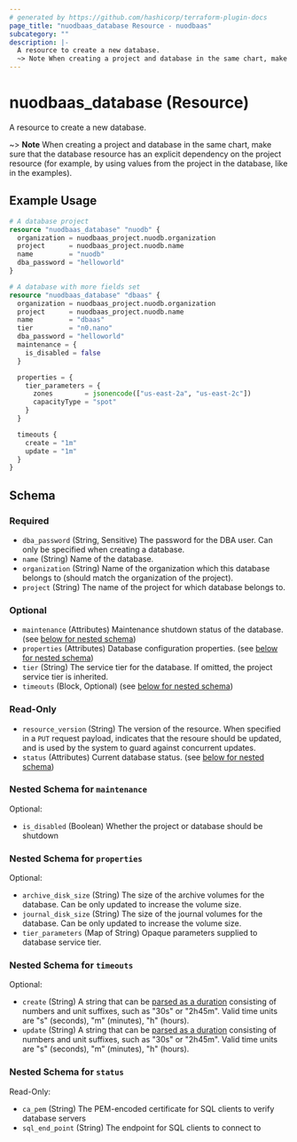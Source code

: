 ```yaml
---
# generated by https://github.com/hashicorp/terraform-plugin-docs
page_title: "nuodbaas_database Resource - nuodbaas"
subcategory: ""
description: |-
  A resource to create a new database.
  ~> Note When creating a project and database in the same chart, make sure that the database resource has an explicit dependency on the project resource (for example, by using values from the project in the database, like in the examples).
---
```


# nuodbaas_database (Resource)

A resource to create a new database.

 ~> **Note** When creating a project and database in the same chart, make sure that the database resource has an explicit dependency on the project resource (for example, by using values from the project in the database, like in the examples).

## Example Usage

```terraform
# A database project
resource "nuodbaas_database" "nuodb" {
  organization = nuodbaas_project.nuodb.organization
  project      = nuodbaas_project.nuodb.name
  name         = "nuodb"
  dba_password = "helloworld"
}

# A database with more fields set
resource "nuodbaas_database" "dbaas" {
  organization = nuodbaas_project.nuodb.organization
  project      = nuodbaas_project.nuodb.name
  name         = "dbaas"
  tier         = "n0.nano"
  dba_password = "helloworld"
  maintenance = {
    is_disabled = false
  }

  properties = {
    tier_parameters = {
      zones        = jsonencode(["us-east-2a", "us-east-2c"])
      capacityType = "spot"
    }
  }

  timeouts {
    create = "1m"
    update = "1m"
  }
}
```

<!-- schema generated by tfplugindocs -->
## Schema

### Required

- `dba_password` (String, Sensitive) The password for the DBA user. Can only be specified when creating a database.
- `name` (String) Name of the database.
- `organization` (String) Name of the organization which this database belongs to (should match the organization of the project).
- `project` (String) The name of the project for which database belongs to.

### Optional

- `maintenance` (Attributes) Maintenance shutdown status of the database. (see [below for nested schema](#nestedatt--maintenance))
- `properties` (Attributes) Database configuration properties. (see [below for nested schema](#nestedatt--properties))
- `tier` (String) The service tier for the database. If omitted, the project service tier is inherited.
- `timeouts` (Block, Optional) (see [below for nested schema](#nestedblock--timeouts))

### Read-Only

- `resource_version` (String) The version of the resource. When specified in a `PUT` request payload, indicates that the resoure should be updated, and is used by the system to guard against concurrent updates.
- `status` (Attributes) Current database status. (see [below for nested schema](#nestedatt--status))

<a id="nestedatt--maintenance"></a>
### Nested Schema for `maintenance`

Optional:

- `is_disabled` (Boolean) Whether the project or database should be shutdown


<a id="nestedatt--properties"></a>
### Nested Schema for `properties`

Optional:

- `archive_disk_size` (String) The size of the archive volumes for the database. Can be only updated to increase the volume size.
- `journal_disk_size` (String) The size of the journal volumes for the database. Can be only updated to increase the volume size.
- `tier_parameters` (Map of String) Opaque parameters supplied to database service tier.


<a id="nestedblock--timeouts"></a>
### Nested Schema for `timeouts`

Optional:

- `create` (String) A string that can be [parsed as a duration](https://pkg.go.dev/time#ParseDuration) consisting of numbers and unit suffixes, such as "30s" or "2h45m". Valid time units are "s" (seconds), "m" (minutes), "h" (hours).
- `update` (String) A string that can be [parsed as a duration](https://pkg.go.dev/time#ParseDuration) consisting of numbers and unit suffixes, such as "30s" or "2h45m". Valid time units are "s" (seconds), "m" (minutes), "h" (hours).


<a id="nestedatt--status"></a>
### Nested Schema for `status`

Read-Only:

- `ca_pem` (String) The PEM-encoded certificate for SQL clients to verify database servers
- `sql_end_point` (String) The endpoint for SQL clients to connect to

